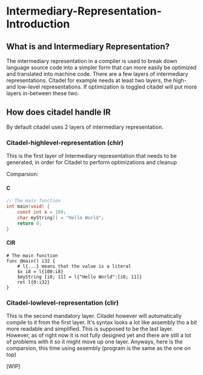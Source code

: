 # Intermediary-Representation-Introduction

## What is and Intermediary Representation?

The intermediary representation in a compiler is used to break down language source code into a simpler form that can more easily be optimized and translated into machine code. There are a few layers of intermediary representations. Citadel for example needs at least two layers, the high- and low-level representations. If optimization is toggled citadel will put more layers in-between these two.

## How does citadel handle IR

By default citadel uses 2 layers of intermediary representation.

### Citadel-highlevel-representation (chir)

This is the first layer of Intermediary representation that needs to be generated, in order for Citadel to perform optimizations and cleanup

Comparsion:

#### C

```C
// The main function
int main(void) {
    const int x = 100;
    char myString[] = "Hello World";
    return 0;
}
```

#### CIR

```chr
# The main function
func @main() i32 {
    # l{...} means that the value is a literal
    $x i8 = l{100:i8}
    $myString [i8; 11] = l{"Hello World":[i8; 11]}
    ret l{0:i32}
}
```

### Citadel-lowlevel-representation (clir)

This is the second mandatory layer. Citadel however will automatically compile to it from the first layer. It's syntax looks a lot like assembly tho a bit more readable and simplified. This is supposed to be the last layer. However, as of right now it is not fully designed yet and there are still a lot of problems with it so it might move up one layer. Anyways, here is the comparsion, this time using assembly (program is the same as the one on top)

[WIP]

